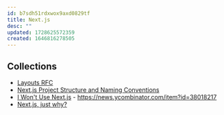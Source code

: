 ```yaml
---
id: b7sdh51rdxwox9axd0829tf
title: Next.js
desc: ""
updated: 1728625572359
created: 1646816278505
---
```


## Collections

- [Layouts RFC](https://nextjs.org/blog/layouts-rfc)
- [Next.js Project Structure and Naming Conventions](https://nextjs.org/docs/getting-started/project-structure)
- [I Won't Use Next.js](https://www.epicweb.dev/why-i-wont-use-nextjs) - https://news.ycombinator.com/item?id=38018217
- [Next.js, just why?](https://pilcrowonpaper.com/blog/nextjs-why/)
